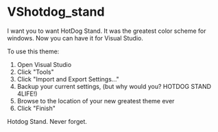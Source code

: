 # VShotdog_stand
I want you to want HotDog Stand. It was the greatest color scheme for windows. Now you can have it for Visual Studio.

To use this theme:

1) Open Visual Studio
2) Click "Tools"
3) Click "Import and Export Settings..."
4) Backup your current settings, (but why would you? HOTDOG STAND 4LIFE!)
5) Browse to the location of your new greatest theme ever
6) Click "Finish"

Hotdog Stand. Never forget.
